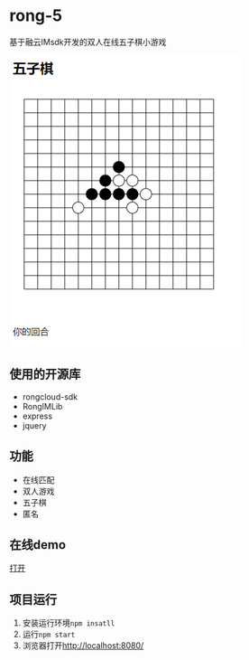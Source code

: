 # rong-5
基于融云IMsdk开发的双人在线五子棋小游戏

![](./demo.png)

## 使用的开源库
* rongcloud-sdk
* RongIMLib
* express
* jquery

## 功能
* 在线匹配
* 双人游戏
* 五子棋
* 匿名

## 在线demo
[打开](https://rong-5.herokuapp.com/)

## 项目运行
1. 安装运行环境`npm insatll`
2. 运行`npm start`
3. 浏览器打开[http://localhost:8080/](http://localhost:8080/)

